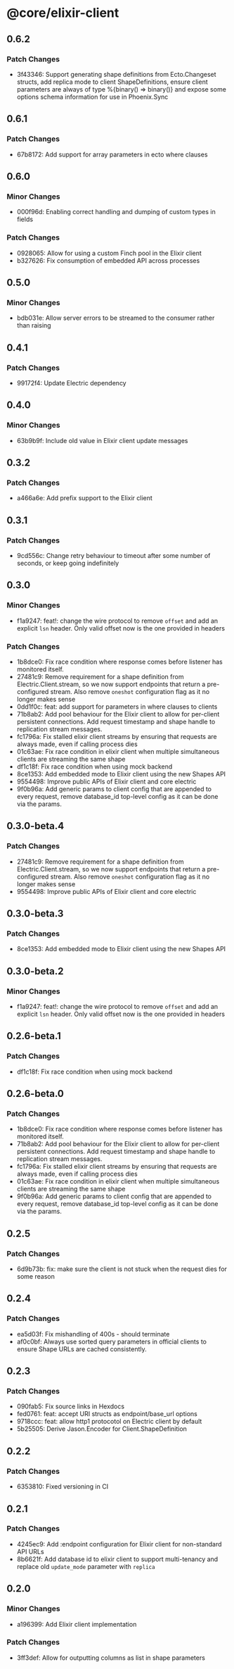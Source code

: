 # @core/elixir-client

## 0.6.2

### Patch Changes

- 3f43346: Support generating shape definitions from Ecto.Changeset structs, add replica mode to client ShapeDefinitions, ensure client parameters are always of type %{binary() => binary()} and expose some options schema information for use in Phoenix.Sync

## 0.6.1

### Patch Changes

- 67b8172: Add support for array parameters in ecto where clauses

## 0.6.0

### Minor Changes

- 000f96d: Enabling correct handling and dumping of custom types in fields

### Patch Changes

- 0928065: Allow for using a custom Finch pool in the Elixir client
- b327626: Fix consumption of embedded API across processes

## 0.5.0

### Minor Changes

- bdb031e: Allow server errors to be streamed to the consumer rather than raising

## 0.4.1

### Patch Changes

- 99172f4: Update Electric dependency

## 0.4.0

### Minor Changes

- 63b9b9f: Include old value in Elixir client update messages

## 0.3.2

### Patch Changes

- a466a6e: Add prefix support to the Elixir client

## 0.3.1

### Patch Changes

- 9cd556c: Change retry behaviour to timeout after some number of seconds, or keep going indefinitely

## 0.3.0

### Minor Changes

- f1a9247: feat!: change the wire protocol to remove `offset` and add an explicit `lsn` header. Only valid offset now is the one provided in headers

### Patch Changes

- 1b8dce0: Fix race condition where response comes before listener has monitored itself.
- 27481c9: Remove requirement for a shape definition from Electric.Client.stream, so we now support endpoints that return a pre-configured stream. Also remove `oneshot` configuration flag as it no longer makes sense
- 0dd1f0c: feat: add support for parameters in where clauses to clients
- 71b8ab2: Add pool behaviour for the Elixir client to allow for per-client persistent connections. Add request timestamp and shape handle to replication stream messages.
- fc1796a: Fix stalled elixir client streams by ensuring that requests are always made, even if calling process dies
- 01c63ae: Fix race condition in elixir client when multiple simultaneous clients are streaming the same shape
- df1c18f: Fix race condition when using mock backend
- 8ce1353: Add embedded mode to Elixir client using the new Shapes API
- 9554498: Improve public APIs of Elixir client and core electric
- 9f0b96a: Add generic params to client config that are appended to every request, remove database_id top-level config as it can be done via the params.

## 0.3.0-beta.4

### Patch Changes

- 27481c9: Remove requirement for a shape definition from Electric.Client.stream, so we now support endpoints that return a pre-configured stream. Also remove `oneshot` configuration flag as it no longer makes sense
- 9554498: Improve public APIs of Elixir client and core electric

## 0.3.0-beta.3

### Patch Changes

- 8ce1353: Add embedded mode to Elixir client using the new Shapes API

## 0.3.0-beta.2

### Minor Changes

- f1a9247: feat!: change the wire protocol to remove `offset` and add an explicit `lsn` header. Only valid offset now is the one provided in headers

## 0.2.6-beta.1

### Patch Changes

- df1c18f: Fix race condition when using mock backend

## 0.2.6-beta.0

### Patch Changes

- 1b8dce0: Fix race condition where response comes before listener has monitored itself.
- 71b8ab2: Add pool behaviour for the Elixir client to allow for per-client persistent connections. Add request timestamp and shape handle to replication stream messages.
- fc1796a: Fix stalled elixir client streams by ensuring that requests are always made, even if calling process dies
- 01c63ae: Fix race condition in elixir client when multiple simultaneous clients are streaming the same shape
- 9f0b96a: Add generic params to client config that are appended to every request, remove database_id top-level config as it can be done via the params.

## 0.2.5

### Patch Changes

- 6d9b73b: fix: make sure the client is not stuck when the request dies for some reason

## 0.2.4

### Patch Changes

- ea5d03f: Fix mishandling of 400s - should terminate
- af0c0bf: Always use sorted query parameters in official clients to ensure Shape URLs are cached consistently.

## 0.2.3

### Patch Changes

- 090fab5: Fix source links in Hexdocs
- fed0761: feat: accept URI structs as endpoint/base_url options
- 9718ccc: feat: allow http1 protocotol on Electric client by default
- 5b25505: Derive Jason.Encoder for Client.ShapeDefinition

## 0.2.2

### Patch Changes

- 6353810: Fixed versioning in CI

## 0.2.1

### Patch Changes

- 4245ec9: Add :endpoint configuration for Elixir client for non-standard API URLs
- 8b6621f: Add database id to elixir client to support multi-tenancy and replace old `update_mode` parameter with `replica`

## 0.2.0

### Minor Changes

- a196399: Add Elixir client implementation

### Patch Changes

- 3ff3def: Allow for outputting columns as list in shape parameters
